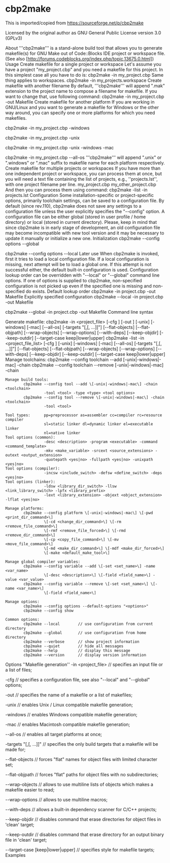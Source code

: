# cbp2make

This is imported/copied from https://sourceforge.net/p/cbp2make 

Licensed by the original author as GNU General Public License version 3.0 (GPLv3)

About
'''cbp2make''' is a stand-alone build tool that allows you to generate makefile(s) for GNU Make out of Code::Blocks IDE project or workspace file. (See also [http://forums.codeblocks.org/index.php/topic,13675.0.html])
Usage
Create makefile for a single project or workspace
Let's assume you have a project "my_project.cbp" and you need a makefile for this project. In this simplest case all you have to do is:
cbp2make -in my_project.cbp
Same thing applies to workspaces.
cbp2make -in my_projects.workspace
Create makefile with another filename
By default, '''cbp2make''' will append ".mak" extension to the project name to compose a filename for makefile.
If you want to change that, use following command:
cbp2make -in my_project.cbp -out Makefile
Create makefile for another platform
If you are working in GNU/Linux and you want to generate a makefile for Windows or the other way around, you can specify one or more platforms for which you need makefiles.

cbp2make -in my_project.cbp -windows

cbp2make -in my_project.cbp -unix

cbp2make -in my_project.cbp -unix -windows -mac

cbp2make -in my_project.cbp --all-os
'''cbp2make''' will append ".unix" or ".windows" or ".mac" suffix to makefile name for each platform respectively.
Create makefile for multiple projects or workspaces
If you have more than one independent project or workspace, you can process them at once, but you will need a text file containing the list of projects, e.g., ''projects.lst'', with one project filename per line.
my_project.cbp
my_other_project.cbp
And then you can process them using command:
cbp2make -list -in projects.lst
Configuration
Some installation-specific or project-specific options, primarily toolchain settings, can be saved to a configuration file. By default (since rev.110), cbp2make does not save any settings to a configuration file unless the user explicitly specifies the "--config" option. A configuration file can be either global (stored in user profile / home directory) or local (stored in current directory).
Please, keep in mind that since cbp2make is in early stage of development, an old configuration file may become incompatible with new tool version and it may be necessary to update it manually or initialize a new one.
Initialization
cbp2make --config options --global

cbp2make --config options --local
Later use
When cbp2make is invoked, first it tries to load a local configuration file. If a local configuration is missing, next attempt will be to load a global one. If this attempt is not successful either, the default built-in configuration is used. Configuration lookup order can be overridden with "--local" or "--global" command line options. If one of options is supplied to cbp2make, non-specified configuration is not picked up even if the specified one is missing and non-specified do exists.
Default lookup order
cbp2make -in project.cbp -out Makefile
Explicitly specified configuration
cbp2make --local -in project.cbp -out Makefile

cbp2make --global -in project.cbp -out Makefile
Command line syntax

Generate makefile:
cbp2make -in <project_file> [-cfg <configuration>] [-out <makefile>]
[-unix] [-windows] [-mac] [--all-os] [-targets "<target1>[,<target2>[, ...]]"]
[--flat-objects] [--flat-objpath] [--wrap-objects] [--wrap-options]
[--with-deps] [--keep-objdir] [--keep-outdir] [--target-case keep|lower|upper]
cbp2make -list -in <project_file_list> [-cfg <configuration>]
[-unix] [-windows] [-mac] [--all-os] [-targets "<target1>[,<target2>[, ...]]"]
[--flat-objects] [--flat-objpath] [--wrap-objects] [--wrap-options]
[--with-deps] [--keep-objdir] [--keep-outdir] [--target-case keep|lower|upper]
     Manage toolchains:
            cbp2make --config toolchain --add \[-unix|-windows|-mac\] -chain <toolchain>
            cbp2make --config toolchain --remove \[-unix|-windows|-mac\] -chain <toolchain>

    Manage build tools:
            cbp2make --config tool --add \[-unix|-windows|-mac\] -chain <toolchain>
                     -tool <tool> -type <type> <tool options>
            cbp2make --config tool --remove \[-unix|-windows|-mac\] -chain <toolchain>
                     -tool <tool>

    Tool types:      pp=preprocessor as=assembler cc=compiler rc=resource compiler
                     sl=static linker dl=dynamic linker el=executable linker
                     nl=native linker
    Tool options (common):
                     -desc <description> -program <executable> -command <command_template>
                     -mkv <make_variable> -srcext <source_extensions> -outext <output_extension>
                     -quotepath <yes|no> -fullpath <yes|no> -unixpath <yes|no>
    Tool options (compiler):
                     -incsw <include_switch> -defsw <define_switch> -deps <yes|no>
    Tool options (linker):
                     -ldsw <library_dir_switch> -llsw <link_library_switch> -lpfx <library_prefix>
                     -lext <library_extension> -objext <object_extension> -lflat <yes|no>

    Manage platforms:
            cbp2make --config platform \[-unix|-windows|-mac\] \[-pwd <print_dir_command>\]
                     \[-cd <change_dir_command>\] \[-rm <remove_file_command>\]
                     \[-rmf <remove_file_forced>\] \[-rmd <remove_dir_command>\]
                     \[-cp <copy_file_command>\] \[-mv <move_file_command>\]
                     \[-md <make_dir_command>\] \[-mdf <make_dir_forced>\]
                     \[-make <default_make_tool>\]

    Manage global compiler variables:
            cbp2make --config variable --add \[-set <set_name>\] -name <var_name>
                     \[-desc <description>\] \[-field <field_name>\] -value <var_value>
            cbp2make --config variable --remove \[-set <set_name>\] \[-name <var_name>\]
                     \[-field <field_name>\]

    Manage options:
            cbp2make --config options --default-options "<options>"
            cbp2make --config show

    Common options:
            cbp2make --local        // use configuration from current directory
            cbp2make --global       // use configuration from home directory
            cbp2make --verbose      // show project information
            cbp2make --quiet        // hide all messages
            cbp2make --help         // display this message
            cbp2make --version      // display version information
Options
''Makefile generation''
-in <project_file> // specifies an input file or a list of files;

-cfg <configuration> // specifies a configuration file, see also "--local" and "--global" options;

-out <makefile> // specifies the name of a makefile or a list of makefiles;

-unix // enables Unix / Linux compatible makefile generation;

-windows // enables Windows compatible makefile generation;

-mac // enables Macintosh compatible makefile generation;

--all-os // enables all target platforms at once;

-targets "<target1>[,<target2>[, ...]]" // specifies the only build targets that a makefile will be made for;

--flat-objects // forces "flat" names for object files with limited character set;

--flat-objpath // forces "flat" paths for object files with no subdirectories;

--wrap-objects // allows to use multiline lists of objects which makes a makefile easier to read;

--wrap-options // allows to use multiline macros;

--with-deps // allows a built-in dependency scanner for C/C++ projects;

--keep-objdir // disables command that erase directories for object files in 'clean' target;

--keep-outdir // disables command that erase directory for an output binary file in 'clean' target;

--target-case [keep|lower|upper] // specifies style for makefile targets;
Examples

